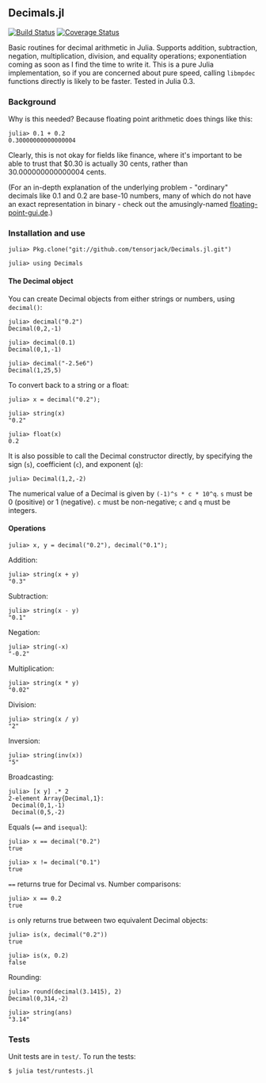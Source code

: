 ## Decimals.jl

[![Build Status](https://travis-ci.org/tinybike/Decimals.jl.svg?branch=master)](https://travis-ci.org/tinybike/Decimals.jl) [![Coverage Status](https://coveralls.io/repos/tinybike/Decimals.jl/badge.svg?branch=master)](https://coveralls.io/r/tinybike/Decimals.jl?branch=master)

Basic routines for decimal arithmetic in Julia.  Supports addition, subtraction, negation, multiplication, division, and equality operations; exponentiation coming as soon as I find the time to write it.  This is a pure Julia implementation, so if you are concerned about pure speed, calling `libmpdec` functions directly is likely to be faster.  Tested in Julia 0.3.

### Background

Why is this needed?  Because floating point arithmetic does things like this:

    julia> 0.1 + 0.2
    0.30000000000000004

Clearly, this is not okay for fields like finance, where it's important to be able to trust that $0.30 is actually 30 cents, rather than 30.000000000000004 cents.

(For an in-depth explanation of the underlying problem - "ordinary" decimals like 0.1 and 0.2 are base-10 numbers, many of which do not have an exact representation in binary - check out the amusingly-named [floating-point-gui.de](http://floating-point-gui.de/ "What Every Programmer Should Know About Floating-Point Arithmetic").)

### Installation and use

    julia> Pkg.clone("git://github.com/tensorjack/Decimals.jl.git")

    julia> using Decimals

#### The Decimal object

You can create Decimal objects from either strings or numbers, using `decimal()`:

    julia> decimal("0.2")
    Decimal(0,2,-1)

    julia> decimal(0.1)
    Decimal(0,1,-1)

    julia> decimal("-2.5e6")
    Decimal(1,25,5)

To convert back to a string or a float:

    julia> x = decimal("0.2");

    julia> string(x)
    "0.2"

    julia> float(x)
    0.2

It is also possible to call the Decimal constructor directly, by specifying the sign (`s`), coefficient (`c`), and exponent (`q`):

    julia> Decimal(1,2,-2)

The numerical value of a Decimal is given by `(-1)^s * c * 10^q`.  `s` must be 0 (positive) or 1 (negative).  `c` must be non-negative; `c` and `q` must be integers.

#### Operations

    julia> x, y = decimal("0.2"), decimal("0.1");

Addition:

    julia> string(x + y)
    "0.3"

Subtraction:

    julia> string(x - y)
    "0.1"

Negation:

    julia> string(-x)
    "-0.2"

Multiplication:

    julia> string(x * y)
    "0.02"

Division:

    julia> string(x / y)
    "2"

Inversion:

    julia> string(inv(x))
    "5"

Broadcasting:

    julia> [x y] .* 2
    2-element Array{Decimal,1}:
     Decimal(0,1,-1)
     Decimal(0,5,-2)

Equals (`==` and `isequal`):

    julia> x == decimal("0.2")
    true

    julia> x != decimal("0.1")
    true

`==` returns true for Decimal vs. Number comparisons:

    julia> x == 0.2
    true

`is` only returns true between two equivalent Decimal objects:

    julia> is(x, decimal("0.2"))
    true

    julia> is(x, 0.2)
    false

Rounding:

    julia> round(decimal(3.1415), 2)
    Decimal(0,314,-2)

    julia> string(ans)
    "3.14"

### Tests

Unit tests are in `test/`.  To run the tests:

    $ julia test/runtests.jl
